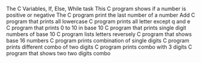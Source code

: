 The C Variables, If, Else, While task
This C program shows if a number is positive or negative
The C program print the last number of a number
Add C program that prints all lowercase
C program prints all letter except q and e
C program that prints 0 to 10 in base 10
C program that prints single digit numbers of base 10
C program lists letters reversely
C program that shows base 16 numbers
C program prints combination of single digits
C program prints different combo of two digits
C program prints combo with 3 digits
C program that shows two two digits combo
